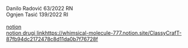 Danilo Radović 63/2022 RN<br />
Ognjen Tasić 139/2022 RI<br />
<br />
[notion](https://www.notion.so/whimsical-molecule-777/ClassyCrafT-87fb94dc2172478c8d11da0b7f76728f?pvs=4)<br />
[notion drugi link](https://whimsical-molecule-777.notion.site/ClassyCrafT-87fb94dc2172478c8d11da0b7f76728f)https://whimsical-molecule-777.notion.site/ClassyCrafT-87fb94dc2172478c8d11da0b7f76728f
